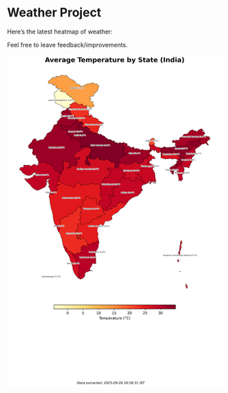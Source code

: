 # Weather Project

Here’s the latest heatmap of weather:

Feel free to leave feedback/improvements.

![India Heatmap](docs/assets/india_heatmap.png?v=D622A1)

